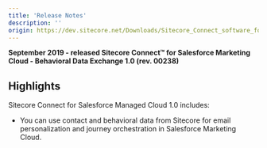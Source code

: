 ```yaml
---
title: 'Release Notes'
description: ''
origin: https://dev.sitecore.net/Downloads/Sitecore_Connect_software_for_Salesforce_Marketing_Cloud/1x/Sitecore_Connect_software_for_Salesforce_Marketing_Cloud_10/Release_Notes__BDE
---
```


**September 2019 - released Sitecore Connect™ for Salesforce Marketing Cloud - Behavioral Data Exchange 1.0 (rev. 00238)**

## Highlights

Sitecore Connect for Salesforce Managed Cloud 1.0 includes:

- You can use contact and behavioral data from Sitecore for email personalization and journey orchestration in Salesforce Marketing Cloud.
